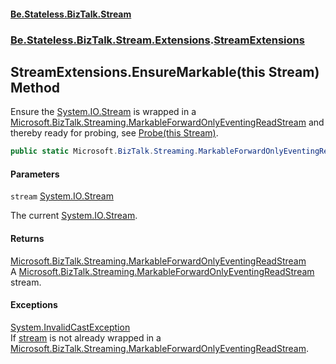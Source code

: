 #### [Be.Stateless.BizTalk.Stream](README.md 'README')
### [Be.Stateless.BizTalk.Stream.Extensions](Be.Stateless.BizTalk.Stream.Extensions.md 'Be.Stateless.BizTalk.Stream.Extensions').[StreamExtensions](StreamExtensions.md 'Be.Stateless.BizTalk.Stream.Extensions.StreamExtensions')

## StreamExtensions.EnsureMarkable(this Stream) Method

Ensure the [System.IO.Stream](https://docs.microsoft.com/en-us/dotnet/api/System.IO.Stream 'System.IO.Stream') is wrapped in a [Microsoft.BizTalk.Streaming.MarkableForwardOnlyEventingReadStream](https://docs.microsoft.com/en-us/dotnet/api/Microsoft.BizTalk.Streaming.MarkableForwardOnlyEventingReadStream 'Microsoft.BizTalk.Streaming.MarkableForwardOnlyEventingReadStream') and
thereby ready for probing, see [Probe(this Stream)](StreamExtensions.Probe(thisStream).md 'Be.Stateless.BizTalk.Stream.Extensions.StreamExtensions.Probe(this System.IO.Stream)').

```csharp
public static Microsoft.BizTalk.Streaming.MarkableForwardOnlyEventingReadStream EnsureMarkable(this System.IO.Stream stream);
```
#### Parameters

<a name='Be.Stateless.BizTalk.Stream.Extensions.StreamExtensions.EnsureMarkable(thisSystem.IO.Stream).stream'></a>

`stream` [System.IO.Stream](https://docs.microsoft.com/en-us/dotnet/api/System.IO.Stream 'System.IO.Stream')

The current [System.IO.Stream](https://docs.microsoft.com/en-us/dotnet/api/System.IO.Stream 'System.IO.Stream').

#### Returns
[Microsoft.BizTalk.Streaming.MarkableForwardOnlyEventingReadStream](https://docs.microsoft.com/en-us/dotnet/api/Microsoft.BizTalk.Streaming.MarkableForwardOnlyEventingReadStream 'Microsoft.BizTalk.Streaming.MarkableForwardOnlyEventingReadStream')  
A [Microsoft.BizTalk.Streaming.MarkableForwardOnlyEventingReadStream](https://docs.microsoft.com/en-us/dotnet/api/Microsoft.BizTalk.Streaming.MarkableForwardOnlyEventingReadStream 'Microsoft.BizTalk.Streaming.MarkableForwardOnlyEventingReadStream') stream.

#### Exceptions

[System.InvalidCastException](https://docs.microsoft.com/en-us/dotnet/api/System.InvalidCastException 'System.InvalidCastException')  
If [stream](StreamExtensions.EnsureMarkable(thisStream).md#Be.Stateless.BizTalk.Stream.Extensions.StreamExtensions.EnsureMarkable(thisSystem.IO.Stream).stream 'Be.Stateless.BizTalk.Stream.Extensions.StreamExtensions.EnsureMarkable(this System.IO.Stream).stream') is not already wrapped in a [Microsoft.BizTalk.Streaming.MarkableForwardOnlyEventingReadStream](https://docs.microsoft.com/en-us/dotnet/api/Microsoft.BizTalk.Streaming.MarkableForwardOnlyEventingReadStream 'Microsoft.BizTalk.Streaming.MarkableForwardOnlyEventingReadStream').
